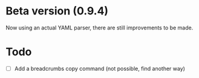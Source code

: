# Beta version (0.9.4)

Now using an actual YAML parser, there are still improvements to be made.

# Todo

- [ ] Add a breadcrumbs copy command (not possible, find another way)